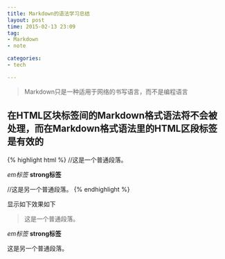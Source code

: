 ```yaml
---
title: Markdown的语法学习总结
layout: post
time: 2015-02-13 23:09
tag:
- Markdown
- note

categories:
- tech

---
```


> Markdown只是一种适用于网络的书写语言，而不是编程语言

## 在HTML区块标签间的Markdown格式语法将不会被处理，而在Markdown格式语法里的HTML区段标签是有效的

{% highlight html %}
//这是一个普通段落。

<div>
	<em>em标签</em>
	<strong>strong标签</strong>
</div>

//这是另一个普通段落。
{% endhighlight %}

显示如下效果如下

> 这是一个普通段落。

<div>
	<em>em标签</em>
	<strong>strong标签</strong>
</div>

这是另一个普通段落。


